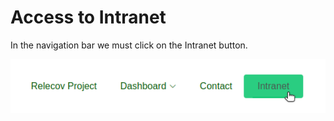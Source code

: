 # Access to Intranet

In the navigation bar we must click on the Intranet button.

![relecov-platform navbar](../../static/relecov_documentation/img/relecov_platform_navbar.png)
